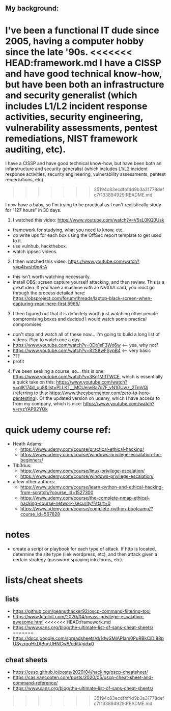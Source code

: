 ## My background:

I've been a functional IT dude since 2005, having a computer hobby since the late '90s.
<<<<<<< HEAD:framework.md
I have a CISSP and have good technical know-how, but have been both an infrastructure and security generalist (which includes L1/L2 incident response activities, security engineering, vulnerability assessments, pentest remediations, NIST framework auditing, etc).
=======
I have a CISSP and have good technical know-how, but have been both an infarstructure and security generalist (which includes L1/L2 incident response activities, security engineering, vulnerability assessments, pentest remediations, etc).
>>>>>>> 35194c83ecdfbf4d9b3a31778defc7f133894929:README.md

I now have a baby, so I'm trying to be practical as I can't realistically study for "127 hours" in 30 days.


1. I watched this video: https://www.youtube.com/watch?v=V5sL0KQ0Usk

* framework for studying, what you need to know, etc.
* do write ups for each box using the OffSec report template to get used to it.
* use vulnhub, hackthebox.
* watch ippsec videos.
 
2. I then watched this video: https://www.youtube.com/watch?v=p4twsh9e4-A

* this isn't worth watching necessarily.
* install OBS: screen capture yourself attacking, and then review.  This is a great idea.  If you have a machine with an NVIDIA card, you must go through the process detailed here: https://obsproject.com/forum/threads/laptop-black-screen-when-capturing-read-here-first.5965/

3. I then figured out that it is definitely worth just watching other people compromising boxes and decided I would watch some practical compromises.

* don't stop and watch all of these now... I'm going to build a long list of videos.  Plan to watch one a day.
* https://www.youtube.com/watch?v=0Db1sF3Wo6w <-- yea, why not?
* https://www.youtube.com/watch?v=82S8wFSypB4 <-- very basic
* ???
* profit

4. I've been seeking a course, so... this is one: https://www.youtube.com/watch?v=3Kq1MIfTWCE, which is essentially a quick take on this: https://www.youtube.com/watch?v=qlK174d_uu8&list=PLLKT__MCUeiwBa7d7F_vN1GUwz_2TmVQj (referring to this: https://www.thecybermentor.com/zero-to-hero-pentesting).  Or the updated version on udemy, which I have access to from my company, which is nice: https://www.youtube.com/watch?v=ryzYAP92YOk


# quick udemy course ref:
* Heath Adams:
  * https://www.udemy.com/course/practical-ethical-hacking/
  * https://www.udemy.com/course/windows-privilege-escalation-for-beginners/
* Tib3rius:
  * https://www.udemy.com/course/linux-privilege-escalation/
  * https://www.udemy.com/course/windows-privilege-escalation/
* a few other authors:
  * https://www.udemy.com/course/learn-python-and-ethical-hacking-from-scratch/?course_id=1527300
  * https://www.udemy.com/course/the-complete-nmap-ethical-hacking-course-network-security/?start=0
  * https://www.udemy.com/course/complete-python-bootcamp/?course_id=567828


# notes

* create a script or playbook for each type of attack.  If http is located, determine the site type (liek wordpress, etc), and then attack given a certain strategy (password spraying into forms, etc).


# lists/cheat sheets

## lists
* https://github.com/peanuthacker92/oscp-command-filtering-tool
* https://www.kitploit.com/2020/04/peass-privilege-escalation-awesome.html
<<<<<<< HEAD:framework.md
* https://www.sans.org/blog/the-ultimate-list-of-sans-cheat-sheets/
=======
* https://docs.google.com/spreadsheets/d/1dwSMIAPIam0PuRBkCiDI88pU3yzrqqHkDtBngUHNCw8/edit#gid=0

## cheat sheets
* https://ceso.github.io/posts/2020/04/hacking/oscp-cheatsheet/
* https://cas.vancooten.com/posts/2020/05/oscp-cheat-sheet-and-command-reference/
* https://www.sans.org/blog/the-ultimate-list-of-sans-cheat-sheets/
>>>>>>> 35194c83ecdfbf4d9b3a31778defc7f133894929:README.md
